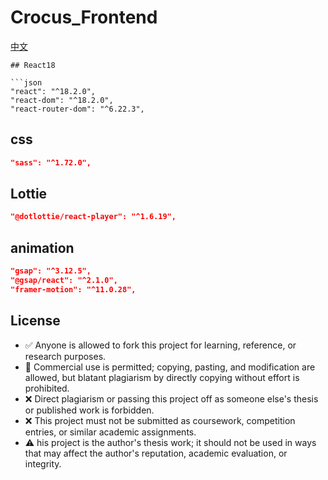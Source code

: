 # Crocus_Frontend

[中文](readme.md)

```
## React18

```json
"react": "^18.2.0",
"react-dom": "^18.2.0",
"react-router-dom": "^6.22.3",
```

## css
```json
"sass": "^1.72.0",
```

## Lottie
```json
"@dotlottie/react-player": "^1.6.19",
```

## animation
```json
"gsap": "^3.12.5",
"@gsap/react": "^2.1.0",
"framer-motion": "^11.0.28",
```

##  License
- ✅ Anyone is allowed to fork this project for learning, reference, or research purposes.
- 📌 Commercial use is permitted; copying, pasting, and modification are allowed, but blatant plagiarism by directly copying without effort is prohibited.
- ❌ Direct plagiarism or passing this project off as someone else's thesis or published work is forbidden.
- ❌ This project must not be submitted as coursework, competition entries, or similar academic assignments.
- ⚠️ his project is the author's thesis work; it should not be used in ways that may affect the author's reputation, academic evaluation, or integrity.



